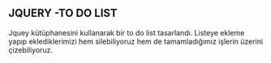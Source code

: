 ## JQUERY -TO DO LIST

Jquey kütüphanesini kullanarak bir to do list tasarlandı. Listeye ekleme yapıp eklediklerimizi hem silebiliyoruz hem de tamamladığımız işlerin üzerini çizebiliyoruz.
